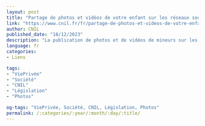 ```yaml
---
layout: post
title: "Partage de photos et vidéos de votre enfant sur les réseaux sociaux : quels sont les risques ?"
link: "https://www.cnil.fr/fr/partage-de-photos-et-videos-de-votre-enfant-sur-les-reseaux-sociaux-quels-sont-les-risques"
author: CNIL
published_date: "18/12/2023"
description: "La publication de photos et de vidéos de mineurs sur les réseaux sociaux (ou sharenting) pose la question de la responsabilité des parents. Elle a des incidences sur la vie privée de leurs enfants. Quels sont les risques et quels sont les réflexes à adopter ?"
language: fr
categories:
- Liens

tags:
- "ViePrivée"
- "Société"
- "CNIL"
- "Législation"
- "Photos"

og-tags: "ViePrivée, Société, CNIL, Législation, Photos"
permalink: /:categories/:year/:month/:day/:title/
---
```

